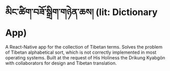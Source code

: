 # མིང་ཚིག་བཟོ་སྒྲིག་གཉེན་ཆས། (lit: Dictionary App)

A React-Native app for the collection of Tibetan terms. Solves the problem of Tibetan alphabetical sort, which is not correctly implemented in most operating systems. Built at the request of His Holiness the Drikung Kyabgön with collaborators for design and Tibetan translation. 
